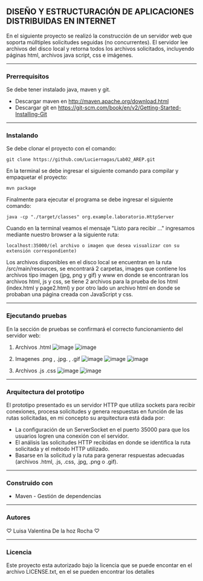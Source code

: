 ## DISEÑO Y ESTRUCTURACIÓN DE APLICACIONES DISTRIBUIDAS EN INTERNET

En el siguiente proyecto se realizó la construcción de un servidor web que soporta múlltiples solicitudes seguidas (no concurrentes). El servidor lee archivos del disco local y retorna todos los archivos solicitados, incluyendo páginas html, archivos java script, css e imágenes.

* * *
### Prerrequisitos
Se debe tener instalado java, maven y git.
* Descargar maven en  http://maven.apache.org/download.html
* Descargar git en https://git-scm.com/book/en/v2/Getting-Started-Installing-Git
  
* * *
### Instalando
Se debe clonar el proyecto con el comando:
~~~
git clone https://github.com/Luciernagas/Lab02_AREP.git
~~~
En la terminal se debe ingresar el siguiente comando para compilar y empaquetar el proyecto:
~~~
mvn package
~~~
Finalmente para ejecutar el programa se debe ingresar el siguiente comando:
~~~
java -cp "./target/classes" org.example.laboratorio.HttpServer
~~~
Cuando en la terminal veamos el mensaje "Listo para recibir ..." ingresamos mediante nuestro browser a la siguiente ruta:
```
localhost:35000/(el archivo o imagen que desea visualizar con su extensión correspondiente)
```

Los archivos disponibles en el disco local se encuentran en la ruta /src/main/resources, se encontrará 2 carpetas, images que contiene los archivos tipo imagen (jpg, png y gif) y www en donde se encontraran los archivos html, js y css, se tiene 2 archivos para la prueba de los html (index.html y page2.html) y por otro lado un archivo html en donde se probaban una página creada con JavaScript y css.

* * *
### Ejecutando pruebas
En la sección de pruebas se confirmará el correcto funcionamiento del servidor web:
1. Archivos .html
![image](https://github.com/Luciernagas/Lab02_AREP/assets/104604359/b48446be-2a21-4440-a84b-1d1556340e20)
![image](https://github.com/Luciernagas/Lab02_AREP/assets/104604359/c6e9893b-4f62-42a4-aef2-8ab80eba430c)

2. Imagenes .png , .jpg. , .gif
![image](https://github.com/Luciernagas/Lab02_AREP/assets/104604359/dc42d72f-afb8-4e20-ad40-dcfa5a284498)
![image](https://github.com/Luciernagas/Lab02_AREP/assets/104604359/d79e13d9-7aad-4335-9588-4936fbed0fd3)
![image](https://github.com/Luciernagas/Lab02_AREP/assets/104604359/b7491f05-d809-489a-8f05-747867d54804)

3. Archivos .js .css
![image](https://github.com/Luciernagas/Lab02_AREP/assets/104604359/a8c9b3d7-b9d0-4bf9-9214-ec76cc10a1f9)
![image](https://github.com/Luciernagas/Lab02_AREP/assets/104604359/382a5c07-4f52-407d-9692-e898945aa5b8)


* * *
### Arquitectura del prototipo
El prototipo presentado es un servidor HTTP que utiliza sockets para recibir conexiones, procesa solicitudes y genera respuestas en función de las rutas solicitadas, en mi concepto su arquitectura está dada por:
* La configuración de un ServerSocket en el puerto 35000 para que los usuarios logren una conexión con el servidor.
* El análisis las solicitudes HTTP recibidas en donde se identifica la ruta solicitada y el método HTTP utilizado.
* Basarse en la solicitud y la ruta para generar respuestas adecuadas (archivos .html, .js, .css, .jpg, .png o .gif).

* * *
### Construido con
* Maven - Gestión de dependencias

* * *
### Autores
♡ Luisa Valentina De la hoz Rocha ♡

* * *
### Licencia
Este proyecto esta autorizado bajo la licencia que se puede encontar en el archivo LICENSE.txt, en el se pueden encontrar los detalles
